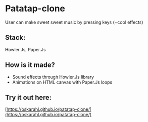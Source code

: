 # Patatap-clone
User can make sweet sweet music by pressing keys (+cool effects)

## Stack:
Howler.Js, Paper.Js

## How is it made?
- Sound effects through Howler.Js library
- Animations on HTML canvas with Paper.Js loops

## Try it out here:
[https://oskarahl.github.io/patatap-clone/](https://oskarahl.github.io/patatap-clone/)
